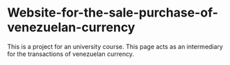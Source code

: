 # Website-for-the-sale-purchase-of-venezuelan-currency
This is a project for an university course. This page acts as an intermediary for the transactions of venezuelan currency.
